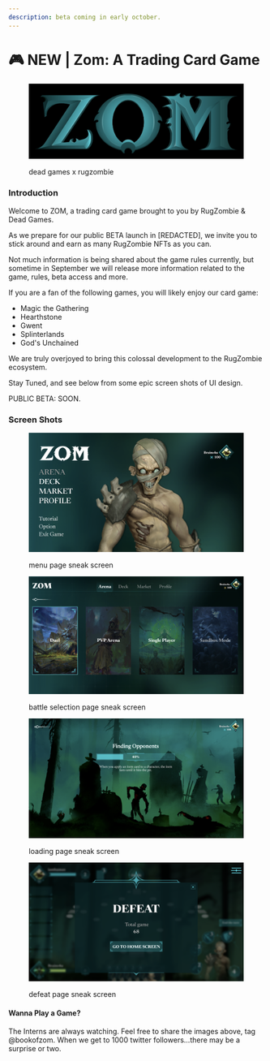 ```yaml
---
description: beta coming in early october.
---
```


# 🎮 NEW | Zom: A Trading Card Game

<figure><img src="../../.gitbook/assets/Screen Shot 2022-08-25 at 3.05.14 PM.png" alt=""><figcaption><p>dead games x rugzombie</p></figcaption></figure>

### Introduction

Welcome to ZOM, a trading card game brought to you by RugZombie & Dead Games.&#x20;

As we prepare for our public BETA launch in \[REDACTED], we invite you to stick around and earn as many RugZombie NFTs as you can.&#x20;

Not much information is being shared about the game rules currently, but sometime in September we will release more information related to the game, rules, beta access and more.&#x20;

If you are a fan of the following games, you will likely enjoy our card game:&#x20;

* Magic the Gathering
* Hearthstone
* Gwent
* Splinterlands
* God's Unchained

We are truly overjoyed to bring this colossal development to the RugZombie ecosystem.&#x20;

Stay Tuned, and see below from some epic screen shots of UI design.

PUBLIC BETA: SOON.&#x20;

### Screen Shots

<div>

<figure><img src="../../.gitbook/assets/Screen Shot 2022-08-25 at 4.20.50 PM (1).png" alt=""><figcaption><p>menu page sneak screen</p></figcaption></figure>

 

<figure><img src="../../.gitbook/assets/Screen Shot 2022-08-25 at 4.20.57 PM.png" alt=""><figcaption><p>battle selection page sneak screen</p></figcaption></figure>

 

<figure><img src="../../.gitbook/assets/Screen Shot 2022-08-25 at 4.21.03 PM (1).png" alt=""><figcaption><p>loading page sneak screen</p></figcaption></figure>

 

<figure><img src="../../.gitbook/assets/Screen Shot 2022-08-25 at 4.21.11 PM.png" alt=""><figcaption><p>defeat page sneak screen</p></figcaption></figure>

</div>

#### Wanna Play a Game?&#x20;

The Interns are always watching. Feel free to share the images above, tag @bookofzom. When we get to 1000 twitter followers...there may be a surprise or two.&#x20;

